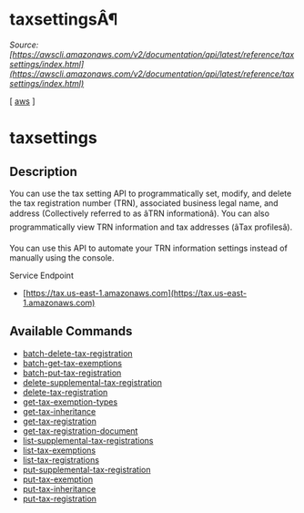 # taxsettingsÂ¶

*Source: [https://awscli.amazonaws.com/v2/documentation/api/latest/reference/taxsettings/index.html](https://awscli.amazonaws.com/v2/documentation/api/latest/reference/taxsettings/index.html)*

[ [aws](https://awscli.amazonaws.com/v2/documentation/api/latest/reference/index.html#cli-aws) ]

# taxsettings

## Description

You can use the tax setting API to programmatically set, modify, and delete the tax registration number (TRN), associated business legal name, and address (Collectively referred to as âTRN informationâ). You can also programmatically view TRN information and tax addresses (âTax profilesâ).

You can use this API to automate your TRN information settings instead of manually using the console.

Service Endpoint

- [https://tax.us-east-1.amazonaws.com](https://tax.us-east-1.amazonaws.com)

## Available Commands

- [batch-delete-tax-registration](https://awscli.amazonaws.com/v2/documentation/api/latest/reference/taxsettings/batch-delete-tax-registration.html)
- [batch-get-tax-exemptions](https://awscli.amazonaws.com/v2/documentation/api/latest/reference/taxsettings/batch-get-tax-exemptions.html)
- [batch-put-tax-registration](https://awscli.amazonaws.com/v2/documentation/api/latest/reference/taxsettings/batch-put-tax-registration.html)
- [delete-supplemental-tax-registration](https://awscli.amazonaws.com/v2/documentation/api/latest/reference/taxsettings/delete-supplemental-tax-registration.html)
- [delete-tax-registration](https://awscli.amazonaws.com/v2/documentation/api/latest/reference/taxsettings/delete-tax-registration.html)
- [get-tax-exemption-types](https://awscli.amazonaws.com/v2/documentation/api/latest/reference/taxsettings/get-tax-exemption-types.html)
- [get-tax-inheritance](https://awscli.amazonaws.com/v2/documentation/api/latest/reference/taxsettings/get-tax-inheritance.html)
- [get-tax-registration](https://awscli.amazonaws.com/v2/documentation/api/latest/reference/taxsettings/get-tax-registration.html)
- [get-tax-registration-document](https://awscli.amazonaws.com/v2/documentation/api/latest/reference/taxsettings/get-tax-registration-document.html)
- [list-supplemental-tax-registrations](https://awscli.amazonaws.com/v2/documentation/api/latest/reference/taxsettings/list-supplemental-tax-registrations.html)
- [list-tax-exemptions](https://awscli.amazonaws.com/v2/documentation/api/latest/reference/taxsettings/list-tax-exemptions.html)
- [list-tax-registrations](https://awscli.amazonaws.com/v2/documentation/api/latest/reference/taxsettings/list-tax-registrations.html)
- [put-supplemental-tax-registration](https://awscli.amazonaws.com/v2/documentation/api/latest/reference/taxsettings/put-supplemental-tax-registration.html)
- [put-tax-exemption](https://awscli.amazonaws.com/v2/documentation/api/latest/reference/taxsettings/put-tax-exemption.html)
- [put-tax-inheritance](https://awscli.amazonaws.com/v2/documentation/api/latest/reference/taxsettings/put-tax-inheritance.html)
- [put-tax-registration](https://awscli.amazonaws.com/v2/documentation/api/latest/reference/taxsettings/put-tax-registration.html)